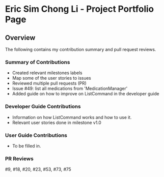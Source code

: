 # Eric Sim Chong Li - Project Portfolio Page

## Overview
The following contains my contribution summary and pull request reviews.

### Summary of Contributions
- Created relevant milestones labels
- Map some of the user stories to issues
- Reviewed multiple pull requests (PR)
- Issue #49: list all medications from 'MedicationManager' 
- Added guide on how to improve on ListCommand in the developer guide

### Developer Guide Contributions
- Information on how ListCommand works and how to use it.
- Relevant user stories done in milestone v1.0

### User Guide Contributions
- To be filled in.

### PR Reviews
#9, #18, #20, #23, #53, #73, #75